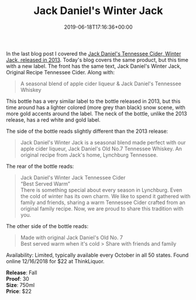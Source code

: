 ﻿---
layout: post
title: Jack Daniel's Winter Jack
date: '2019-06-18T17:16:36+00:00'
permalink: WinterJack
image:
  feature: 12/WinterJack-1.jpg
description: A collector's guide to the Jack Daniel's Winter Jack, Tennessee Cider
gallery:
  WinterJack:
  - image_path: 12/WinterJack-1.jpg
    image-caption: Jack Daniel's Winter Jack, Tennessee Cider
    image-copyright: © CollectorOfJack.com
  - image_path: 12/WinterJack-2.jpg
    image-caption: Jack Daniel's Winter Jack, Tennessee Cider
    image-copyright: © CollectorOfJack.com
  - image_path: 12/WinterJack-3.jpg
    image-caption: Jack Daniel's Winter Jack, Tennessee Cider
    image-copyright: © CollectorOfJack.com
  - image_path: 12/WinterJack-4.jpg
    image-caption: Jack Daniel's Winter Jack, Tennessee Cider
    image-copyright: © CollectorOfJack.com
categories: [ Winter, 750ml ]
---
In the last blog post I covered the [Jack Daniel's Tennessee Cider, Winter Jack, released in 2013](/WinterJack2013). Today's blog covers the same product, but this time with a new label. The front has the same text, Jack Daniel's Winter Jack, Original Recipe Tennessee Cider. Along with:   

> A seasonal blend of apple cider liqueur &amp; Jack Daniel's Tennessee Whiskey   
   
This bottle has a very similar label to the bottle released in 2013, but this time around has a lighter colored (more grey than black) snow scene, with more gold accents around the label. The neck of the bottle, unlike the 2013 release, has a red white and gold label.   
 
The side of the bottle reads slightly different than the 2013 release:   

> Jack Daniel's Winter Jack is a seasonal blend made perfect with our apple cider liqueur, Jack Daniel's Old No.7 Tennessee Whiskey. An original recipe from Jack's home, Lynchburg Tennessee.   
   
The rear of the bottle reads:   

> Jack Daniel's Winter Jack Tennessee Cider  
> “Best Served Warm”   
> There is something special about every season in Lynchburg. Even the cold of winter has its own charm. We like to spend it gathered with family and friends, sharing a warm Tennessee Cider crafted from an original family recipe. Now, we are proud to share this tradition with you.
   
The other side of the bottle reads:   

> Made with original Jack Daniel's Old No. 7   
> Best served warm when it's cold > Share with friends and family   
   
Availability: Limited, typically available every October in all 50 states. Found online 12/16/2018 for $22 at ThinkLiquor.   

**Release**: Fall   
**Proof**: 30   
**Size**: 750ml  
**Price**: $22   
